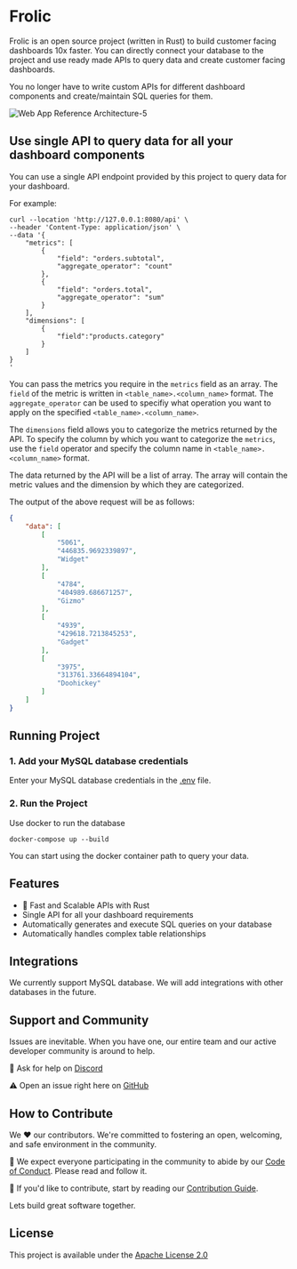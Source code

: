 # Frolic

Frolic is an open source project (written in Rust) to build customer facing dashboards 10x faster. You can directly connect your database to the project and use ready made APIs to query data and create customer facing dashboards.

You no longer have to write custom APIs for different dashboard components and create/maintain SQL queries for them.

![Web App Reference Architecture-5](https://github.com/arihantparsoya/dashboard-api-layer/assets/15258498/156bdb43-23cf-46d5-a212-9c16f2eab01a)

## Use single API to query data for all your dashboard components

You can use a single API endpoint provided by this project to query data for your dashboard. 

For example: 

```curl
curl --location 'http://127.0.0.1:8080/api' \
--header 'Content-Type: application/json' \
--data '{
    "metrics": [
        {
            "field": "orders.subtotal",
            "aggregate_operator": "count"
        },
        {
            "field": "orders.total",
            "aggregate_operator": "sum"
        }
    ],
    "dimensions": [
        {
            "field":"products.category"
        }
    ]
}
'
```

You can pass the metrics you require in the `metrics` field as an array. The `field` of the metric is written in `<table_name>.<column_name>` format. The `aggregate_operator` can be used to specifiy what operation you want to apply on the specified `<table_name>.<column_name>`. 

The `dimensions` field allows you to categorize the metrics returned by the API. To specify the column by which you want to categorize the `metrics`, use the `field` operator and specify the column name in `<table_name>.<column_name>` format.

The data returned by the API will be a list of array. The array will contain the metric values and the dimension by which they are categorized.

The output of the above request will be as follows:

```json
{
    "data": [
        [
            "5061",
            "446835.9692339897",
            "Widget"
        ],
        [
            "4784",
            "404989.686671257",
            "Gizmo"
        ],
        [
            "4939",
            "429618.7213845253",
            "Gadget"
        ],
        [
            "3975",
            "313761.33664894104",
            "Doohickey"
        ]
    ]
}
```

## Running Project

### 1. Add your MySQL database credentials
Enter your MySQL database credentials in the [.env](https://github.com/arihantparsoya/dashboard-api-layer/blob/prod/app/server/.env) file.

### 2. Run the Project

Use docker to run the database
```
docker-compose up --build
```

You can start using the docker container path to query your data.

## Features

* 🚀 Fast and Scalable APIs with Rust
* Single API for all your dashboard requirements
* Automatically generates and execute SQL queries on your database
* Automatically handles complex table relationships

## Integrations

We currently support MySQL database. We will add integrations with other databases in the future.

## Support and Community

Issues are inevitable. When you have one, our entire team and our active developer community is around to help.

💬 Ask for help on [Discord](https://discord.gg/NA9nkZaQnv)

⚠️ Open an issue right here on [GitHub](https://github.com/arihantparsoya/dashboard-semantic-layer/issues/new/choose)

## How to Contribute

We ❤️ our contributors. We're committed to fostering an open, welcoming, and safe environment in the community.

📕 We expect everyone participating in the community to abide by our [Code of Conduct](https://github.com/arihantparsoya/dashboard-semantic-layer/wiki/Code-of-Conduct). Please read and follow it. 

🤝 If you'd like to contribute, start by reading our [Contribution Guide](https://github.com/arihantparsoya/dashboard-semantic-layer/wiki/Guide-to-Contribution).

Lets build great software together.

## License

This project is available under the [Apache License 2.0](https://github.com/arihantparsoya/dashboard-semantic-layer/blob/prod/LICENSE)

